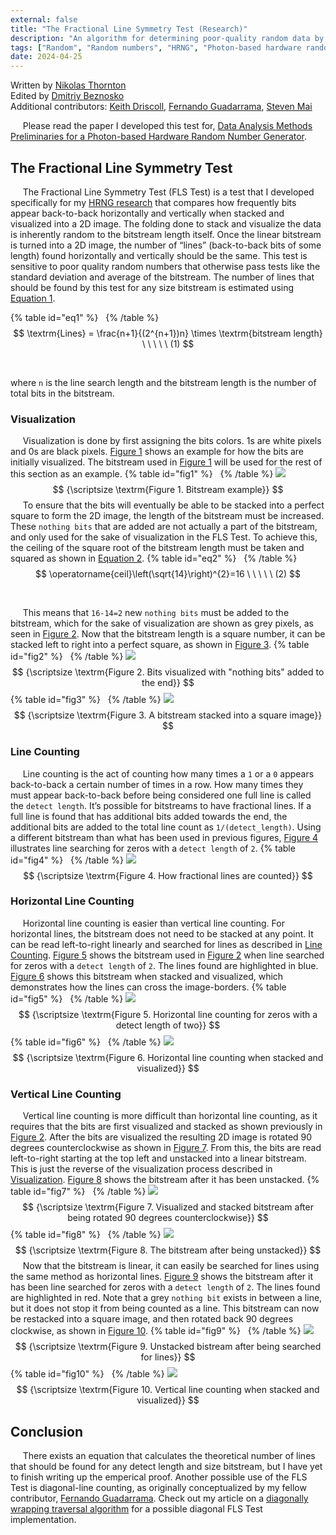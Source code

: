 ```yaml
---
external: false
title: "The Fractional Line Symmetry Test (Research)"
description: "An algorithm for determining poor-quality random data by symmetrically comparing the number of back-to-back bits meeting a certain criteria."
tags: ["Random", "Random numbers", "HRNG", "Photon-based hardware random number generator", "FLS Test", "bitstream"]
date: 2024-04-25
---
```

Written by [Nikolas Thornton](https://inspirehep.net/authors/2777386)\
Edited by [Dmitriy Beznosko](https://inspirehep.net/authors/1048916)\
Additional contributors: [Keith Driscoll](https://inspirehep.net/authors/2777384), [Fernando Guadarrama](https://inspirehep.net/authors/2577036), [Steven Mai](https://inspirehep.net/authors/2777385)

&nbsp;&nbsp;&nbsp;&nbsp;&nbsp;Please read the paper I developed this test for, [Data Analysis Methods Preliminaries for a Photon-based Hardware Random Number Generator](https://arxiv.org/abs/2404.09395).

## The Fractional Line Symmetry Test
&nbsp;&nbsp;&nbsp;&nbsp;&nbsp;The Fractional Line Symmetry Test (FLS Test) is a test that I developed specifically for my [HRNG research](https://arxiv.org/abs/2404.09395) that compares how frequently bits appear back-to-back horizontally and vertically when stacked and visualized into a 2D image. The folding done to stack and visualize the data is inherently random to the bitstream length itself. Once the linear bitstream is turned into a 2D image, the number of “lines” (back-to-back bits of some length) found horizontally and vertically should be the same. This test is sensitive to poor quality random numbers that otherwise pass tests like the standard deviation and average of the bitstream. The number of lines that should be found by this test for any size bitstream is estimated using [Equation 1](#eq1).

{% table id="eq1" %}
&nbsp;
{% /table %}
$$ \textrm{Lines} = \frac{n+1}{(2^{n+1})n} \times \textrm{bitstream length} \ \ \ \ \ (1) $$

&nbsp;

where `n` is the line search length and the bitstream length is the number of total bits in the bitstream.

### Visualization
&nbsp;&nbsp;&nbsp;&nbsp;&nbsp;Visualization is done by first assigning the bits colors. 1s are white pixels and 0s are black pixels. [Figure 1](#fig1) shows an example for how the bits are initially visualized. The bitstream used in [Figure 1](#fig1) will be used for the rest of this section as an example.
{% table id="fig1" %}
&nbsp;
{% /table %}
![](/images/fls_test/fig1.png)
$$ {\scriptsize \textrm{Figure 1. Bitstream example}} $$
&nbsp;&nbsp;&nbsp;&nbsp;&nbsp;To ensure that the bits will eventually be able to be stacked into a perfect square to form the 2D image, the length of the bitstream must be increased. These `nothing bits` that are added are not actually a part of the bitstream, and only used for the sake of visualization in the FLS Test. To achieve this, the ceiling of the square root of the bitstream length must be taken and squared as shown in [Equation 2](#eq2).
{% table id="eq2" %}
&nbsp;
{% /table %}
$$ \operatorname{ceil}\left(\sqrt{14}\right)^{2}=16 \ \ \ \ \ (2) $$

&nbsp;

&nbsp;&nbsp;&nbsp;&nbsp;&nbsp;This means that `16-14=2` new `nothing bits` must be added to the bitstream, which for the sake of visualization are shown as grey pixels, as seen in [Figure 2](#fig2). Now that the bitstream length is a square number, it can be stacked left to right into a perfect square, as shown in [Figure 3](#fig3).
{% table id="fig2" %}
&nbsp;
{% /table %}
![](/images/fls_test/fig2.png)
$$ {\scriptsize \textrm{Figure 2. Bits visualized with "nothing bits" added to the end}} $$
{% table id="fig3" %}
&nbsp;
{% /table %}
![](/images/fls_test/fig3.png)
$$ {\scriptsize \textrm{Figure 3. A bitstream stacked into a square image}} $$
### Line Counting
&nbsp;&nbsp;&nbsp;&nbsp;&nbsp;Line counting is the act of counting how many times a `1` or a `0` appears back-to-back a certain number of times in a row. How many times they must appear back-to-back before being considered one full line is called the `detect length`. It’s possible for bitstreams to have fractional lines. If a full line is found that has additional bits added towards the end, the additional bits are added to the total line count as `1/(detect_length)`. Using a different bitstream than what has been used in previous figures, [Figure 4](#fig4) illustrates line searching for zeros with a `detect length` of `2`.
{% table id="fig4" %}
&nbsp;
{% /table %}
![](/images/fls_test/fig4.png)
$$ {\scriptsize \textrm{Figure 4. How fractional lines are counted}} $$
### Horizontal Line Counting
&nbsp;&nbsp;&nbsp;&nbsp;&nbsp;Horizontal line counting is easier than vertical line counting. For horizontal lines, the bitstream does not need to be stacked at any point. It can be read left-to-right linearly and searched for lines as described in [Line Counting](#line-counting). [Figure 5](#fig5) shows the bitstream used in [Figure 2](#fig2) when line searched for zeros with a `detect length` of `2`. The lines found are highlighted in blue. [Figure 6](#fig6) shows this bitstream when stacked and visualized, which demonstrates how the lines can cross the image-borders.
{% table id="fig5" %}
&nbsp;
{% /table %}
![](/images/fls_test/fig5.png)
$$ {\scriptsize \textrm{Figure 5. Horizontal line counting for zeros with a detect length of two}} $$
{% table id="fig6" %}
&nbsp;
{% /table %}
![](/images/fls_test/fig6.png)
$$ {\scriptsize \textrm{Figure 6. Horizontal line counting when stacked and visualized}} $$
### Vertical Line Counting
&nbsp;&nbsp;&nbsp;&nbsp;&nbsp;Vertical line counting is more difficult than horizontal line counting, as it requires that the bits are first visualized and stacked as shown previously in [Figure 2](#fig2). After the bits are visualized the resulting 2D image is rotated 90 degrees counterclockwise as shown in [Figure 7](#fig7). From this, the bits are read left-to-right starting at the top left and unstacked into a linear bitstream. This is just the reverse of the visualization process described in [Visualization](#visualization). [Figure 8](#fig8) shows the bitstream after it has been unstacked.
{% table id="fig7" %}
&nbsp;
{% /table %}
![](/images/fls_test/fig7.png)
$$ {\scriptsize \textrm{Figure 7. Visualized and stacked bitstream after being rotated 90 degrees counterclockwise}} $$
{% table id="fig8" %}
&nbsp;
{% /table %}
![](/images/fls_test/fig8.png)
$$ {\scriptsize \textrm{Figure 8. The bitstream after being unstacked}} $$
&nbsp;&nbsp;&nbsp;&nbsp;&nbsp;Now that the bitstream is linear, it can easily be searched for lines using the same method as horizontal lines. [Figure 9](#fig9) shows the bitstream after it has been line searched for zeros with a `detect length` of `2`. The lines found are highlighted in red. Note that a grey `nothing bit` exists in between a line, but it does not stop it from being counted as a line. This bitstream can now be restacked into a square image, and then rotated back 90 degrees clockwise, as shown in [Figure 10](#fig10).
{% table id="fig9" %}
&nbsp;
{% /table %}
![](/images/fls_test/fig9.png)
$$ {\scriptsize \textrm{Figure 9. Unstacked bistream after being searched for lines}} $$
{% table id="fig10" %}
&nbsp;
{% /table %}
![](/images/fls_test/fig10.png)
$$ {\scriptsize \textrm{Figure 10. Vertical line counting when stacked and visualized}} $$
## Conclusion
&nbsp;&nbsp;&nbsp;&nbsp;&nbsp;There exists an equation that calculates the theoretical number of lines that should be found for any detect length and size bitstream, but I have yet to finish writing up the emperical proof. Another possible use of the FLS Test is diagonal-line counting, as originally conceptualized by my fellow contributor, [Fernando Guadarrama](https://inspirehep.net/authors/2577036). Check out my article on a [diagonally wrapping traversal algorithm](/blog/diagonal_traversal) for a possible diagonal FLS Test implementation.
